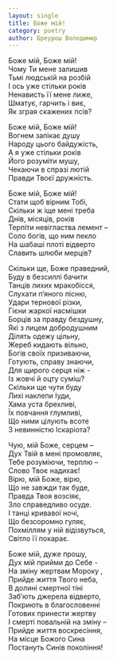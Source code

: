 ```yaml
---
layout: single
title: Боже мій!
category: poetry
author: Бреурош Володимир
---
```


Боже мій, Боже мій!  
Чому Ти мене залишив  
Тьмі людській на розбій  
І ось уже стільки років  
Ненависть її мене лиже,  
Шматує, гарчить і виє,  
Як зграя скажених псів?  

Боже мій, Боже мій!  
Вогнем запікає душу  
Народу цього байдужість,  
А я уже стільки років  
Його розуміти мушу,  
Чекаючи в спразі лютій  
Правди Твоєї дружність.  

Боже мій, Боже мій!  
Стати щоб вірним Тобі,  
Скільки ж іще мені треба  
Днів, місяців, років  
Терпіти невігластва лемент –  
Соло богів, що ним пекло  
На шабаші плоті відверто  
Славить шлюби мерців?  

Скільки ще, Боже праведний,  
Буду в безсиллі бачити  
Танців лихих мракобісся,  
Слухати п’яного пісню,  
Удари тернової різки,  
Гієни жаркої насмішки  
Борців за правду бездушну,  
Які з лицем добродушним  
Ділять одежу цільну,  
Жереб кидають вільно,  
Богів своїх призиваючи,  
Готують, справу знаючи,  
Для щирого серця ніж -  
Із жовчі й оцту суміш?  
Скільки ще чути буду  
Лихі наклепи Іуди,  
Хама уста брехливі,  
Їх повчання глумливі,  
Що ними цілують всоте  
З невинністю Іскаріота?  

Чую, мій Боже, серцем –  
Дух Твій в мені промовляє,  
Тебе розуміючи, терплю –  
Слово Твоє надихає!  
Вірю, мій Боже, вірю,  
Що не завжди так буде,  
Правда Твоя возсіяє,  
Зло справедливо осуде.  
І танці кривавої ночі,  
Що безсоромно гуляє,  
Похміллям у ній відізвуться,  
Світло її покарає.  

Боже мій, дуже прошу,  
Дух мій прийми до Себе -  
На зміну жертвам Мороку ,  
Прийде життя Твого неба,  
В долині смертної тіні  
Заб’ють джерела відверто,  
Покриють в благословенні  
Готових принести жертву  
І смерті повальній на зміну –  
Прийде життя воскресіння,  
На місце Божого Сина  
Постануть Синів покоління!  
